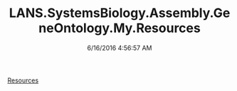 ﻿---
title: LANS.SystemsBiology.Assembly.GeneOntology.My.Resources
date: 6/16/2016 4:56:57 AM
---

[Resources](T-LANS.SystemsBiology.Assembly.GeneOntology.My.Resources.Resources.html)
